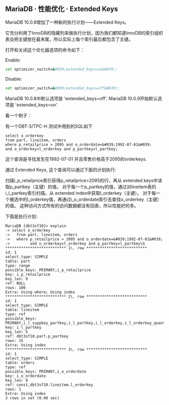 ## MariaDB · 性能优化 · Extended Keys


MariaDB 10.0.8增加了一种新的执行计划——Extended Keys。  


它充分利用了InnoDB的隐藏列来做执行计划，因为我们都知道InnoDB的索引组织表会把主键放在最末尾，所以实际上每个索引最后都包含了主键。  


打开和关闭这个优化器选项的命令如下：  


Enable:  

```bash
set optimizer_switch=&#039;extended_keys=on&#039;;

```


Disable:  

```bash
set optimizer_switch=&#039;extended_keys=off&#039;;

```


MariaDB 10.0.8中默认选项是 'extended_keys=off'. MariaDB 10.0.9开始默认选项是 'extended_keys=on'.  


看一个例子：  


有一个DBT-3/TPC-H 测试中用到的SQL如下  

```LANG
select o_orderkey
from part, lineitem, orders
where p_retailprice > 2095 and o_orderdate=&#039;1992-07-01&#039;
and o_orderkey=l_orderkey and p_partkey=l_partkey;

```


这个查询是寻找发生在1992-07-01 并且零售价格高于2095的orderkeys.  


通过 Extended Keys, 这个查询可以通过下面的计划执行:  


扫描i_p_retailprice索引获得p_retailprice>2095的行，再从 extended keys中读取p_partkey（主键）的值。 对于每一个p_partkey的值，通过对lineitem表的i_l_partkey索引扫描，从 extended index中获取l_orderkey（主键）。 对于每一个被选中的l_orderkey值，再通过i_o_orderdate索引去查找o_orderkey（主键）的值。 这种访问方式所有的访问数据都没有回表，所以性能好的多。  


下面是执行计划:  

```LANG
MariaDB [dbt3sf10]> explain
-> select o_orderkey
->   from part, lineitem, orders
->   where p_retailprice > 2095 and o_orderdate=&#039;1992-07-01&#039;
->         and o_orderkey=l_orderkey and p_partkey=l_partkey\G
*************************** 1\. row ***************************
id: 1
select_type: SIMPLE
table: part
type: range
possible_keys: PRIMARY,i_p_retailprice
key: i_p_retailprice
key_len: 9
ref: NULL
rows: 100
Extra: Using where; Using index
*************************** 2\. row ***************************
id: 1
select_type: SIMPLE
table: lineitem
type: ref
possible_keys: PRIMARY,i_l_suppkey_partkey,i_l_partkey,i_l_orderkey,i_l_orderkey_quantity
key: i_l_partkey
key_len: 5
ref: dbt3sf10.part.p_partkey
rows: 15
Extra: Using index
*************************** 3\. row ***************************
id: 1
select_type: SIMPLE
table: orders
type: ref
possible_keys: PRIMARY,i_o_orderdate
key: i_o_orderdate
key_len: 8
ref: const,dbt3sf10.lineitem.l_orderkey
rows: 1
Extra: Using index
3 rows in set (0.00 sec)

```

